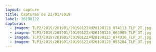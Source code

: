 ```yaml
---
layout: capture
title: Capturas de 22/01/2019
label: 20190122
capturas:
  - imagem: TLP2/2019/201901/20190122/M20190123_074113_TLP_2T.jpg
  - imagem: TLP3/2019/201901/20190122/M20190123_064905_TLP_3T.jpg
  - imagem: TLP3/2019/201901/20190122/M20190123_074036_TLP_3T.jpg
  - imagem: TLP3/2019/201901/20190122/M20190123_055204_TLP_3T.jpg
---
```

